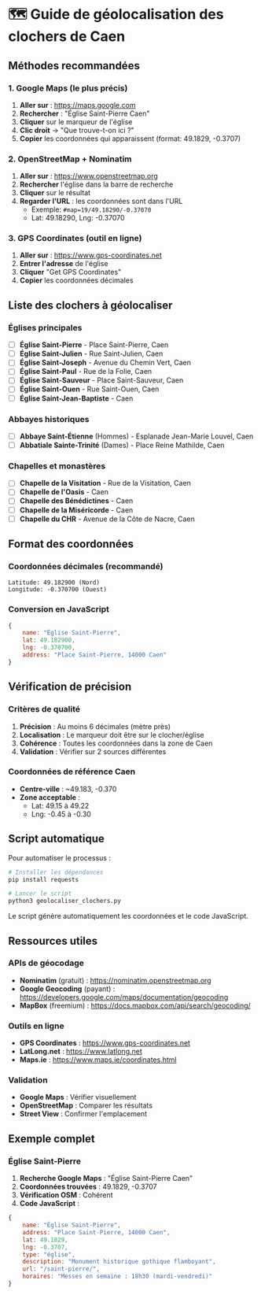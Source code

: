 # 🗺️ Guide de géolocalisation des clochers de Caen

## Méthodes recommandées

### 1. Google Maps (le plus précis)

1. **Aller sur** : https://maps.google.com
2. **Rechercher** : "Église Saint-Pierre Caen"
3. **Cliquer** sur le marqueur de l'église
4. **Clic droit** → "Que trouve-t-on ici ?"
5. **Copier** les coordonnées qui apparaissent (format: 49.1829, -0.3707)

### 2. OpenStreetMap + Nominatim

1. **Aller sur** : https://www.openstreetmap.org
2. **Rechercher** l'église dans la barre de recherche
3. **Cliquer** sur le résultat
4. **Regarder l'URL** : les coordonnées sont dans l'URL
   - Exemple: `#map=19/49.18290/-0.37070`
   - Lat: 49.18290, Lng: -0.37070

### 3. GPS Coordinates (outil en ligne)

1. **Aller sur** : https://www.gps-coordinates.net
2. **Entrer l'adresse** de l'église
3. **Cliquer** "Get GPS Coordinates"
4. **Copier** les coordonnées décimales

## Liste des clochers à géolocaliser

### Églises principales
- [ ] **Église Saint-Pierre** - Place Saint-Pierre, Caen
- [ ] **Église Saint-Julien** - Rue Saint-Julien, Caen  
- [ ] **Église Saint-Joseph** - Avenue du Chemin Vert, Caen
- [ ] **Église Saint-Paul** - Rue de la Folie, Caen
- [ ] **Église Saint-Sauveur** - Place Saint-Sauveur, Caen
- [ ] **Église Saint-Ouen** - Rue Saint-Ouen, Caen
- [ ] **Église Saint-Jean-Baptiste** - Caen

### Abbayes historiques
- [ ] **Abbaye Saint-Étienne** (Hommes) - Esplanade Jean-Marie Louvel, Caen
- [ ] **Abbatiale Sainte-Trinité** (Dames) - Place Reine Mathilde, Caen

### Chapelles et monastères
- [ ] **Chapelle de la Visitation** - Rue de la Visitation, Caen
- [ ] **Chapelle de l'Oasis** - Caen
- [ ] **Chapelle des Bénédictines** - Caen
- [ ] **Chapelle de la Miséricorde** - Caen
- [ ] **Chapelle du CHR** - Avenue de la Côte de Nacre, Caen

## Format des coordonnées

### Coordonnées décimales (recommandé)
```
Latitude: 49.182900 (Nord)
Longitude: -0.370700 (Ouest)
```

### Conversion en JavaScript
```javascript
{
    name: "Église Saint-Pierre",
    lat: 49.182900,
    lng: -0.370700,
    address: "Place Saint-Pierre, 14000 Caen"
}
```

## Vérification de précision

### Critères de qualité
1. **Précision** : Au moins 6 décimales (mètre près)
2. **Localisation** : Le marqueur doit être sur le clocher/église
3. **Cohérence** : Toutes les coordonnées dans la zone de Caen
4. **Validation** : Vérifier sur 2 sources différentes

### Coordonnées de référence Caen
- **Centre-ville** : ~49.183, -0.370
- **Zone acceptable** : 
  - Lat: 49.15 à 49.22
  - Lng: -0.45 à -0.30

## Script automatique

Pour automatiser le processus :

```bash
# Installer les dépendances
pip install requests

# Lancer le script
python3 geolocaliser_clochers.py
```

Le script génère automatiquement les coordonnées et le code JavaScript.

## Ressources utiles

### APIs de géocodage
- **Nominatim** (gratuit) : https://nominatim.openstreetmap.org
- **Google Geocoding** (payant) : https://developers.google.com/maps/documentation/geocoding
- **MapBox** (freemium) : https://docs.mapbox.com/api/search/geocoding/

### Outils en ligne
- **GPS Coordinates** : https://www.gps-coordinates.net
- **LatLong.net** : https://www.latlong.net
- **Maps.ie** : https://www.maps.ie/coordinates.html

### Validation
- **Google Maps** : Vérifier visuellement
- **OpenStreetMap** : Comparer les résultats
- **Street View** : Confirmer l'emplacement

## Exemple complet

### Église Saint-Pierre
1. **Recherche Google Maps** : "Église Saint-Pierre Caen"
2. **Coordonnées trouvées** : 49.1829, -0.3707
3. **Vérification OSM** : Cohérent
4. **Code JavaScript** :
```javascript
{
    name: "Église Saint-Pierre",
    address: "Place Saint-Pierre, 14000 Caen",
    lat: 49.1829,
    lng: -0.3707,
    type: "église",
    description: "Monument historique gothique flamboyant",
    url: "/saint-pierre/",
    horaires: "Messes en semaine : 18h30 (mardi-vendredi)"
}
```
